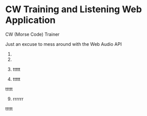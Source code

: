 # CW Training and Listening Web Application
CW (Morse Code) Trainer

Just an excuse to mess around with the Web Audio API

1.

3.

5. ttttt
6. ttttt

ttttt

9. rrrrrr

ttttt
